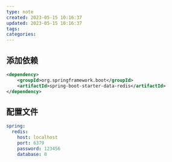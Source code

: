 ```yaml
---
type: note
created: 2023-05-15 10:16:37
updated: 2023-05-15 10:16:37
tags:
categories: 
---
```


## 添加依赖

```xml
<dependency>
    <groupId>org.springframework.boot</groupId>
    <artifactId>spring-boot-starter-data-redis</artifactId>
</dependency>
```

## 配置文件

```yaml
spring:
  redis:
    host: localhost
    port: 6379
    password: 123456
    database: 0
```


